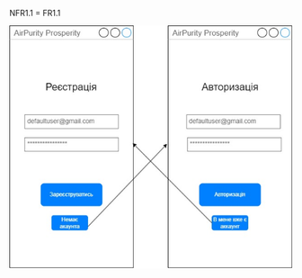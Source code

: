 NFR1.1 = FR1.1

![UseCaseDiagram](/1-SoftwareRequirements/1.4-FuncNonFuncRequirements/1.4.4-NFRUserInterfaceOUTPUT/NFR1.1.jpg)
